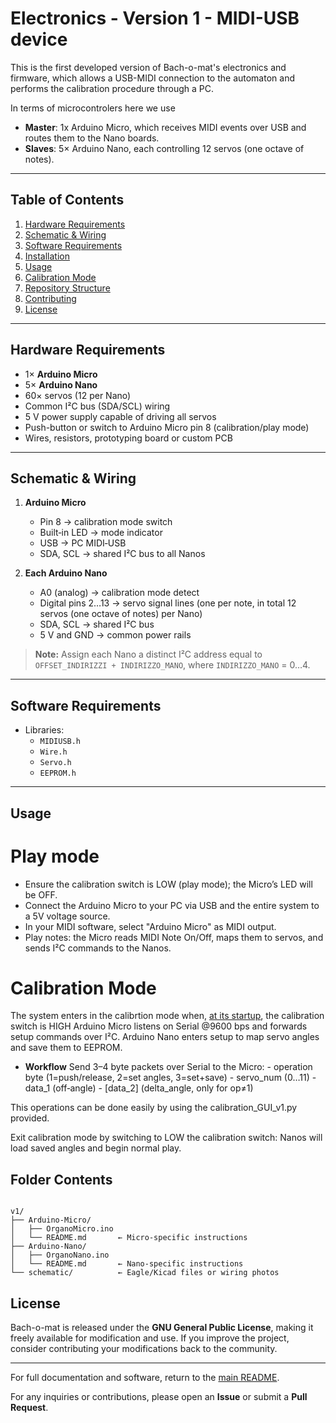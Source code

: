 # Electronics - Version 1 - MIDI-USB device

This is the first developed version of Bach-o-mat's electronics and firmware, which allows a USB-MIDI connection to the automaton and performs the calibration procedure through a PC.

In terms of microcontrolers here we use

- **Master**: 1x Arduino Micro, which receives MIDI events over USB and routes them to the Nano boards.  
- **Slaves**: 5× Arduino Nano, each controlling 12 servos (one octave of notes).

---

## Table of Contents

1. [Hardware Requirements](#hardware-requirements)  
2. [Schematic & Wiring](#schematic--wiring)  
3. [Software Requirements](#software-requirements)  
4. [Installation](#installation)  
5. [Usage](#usage)  
6. [Calibration Mode](#calibration-mode)  
7. [Repository Structure](#repository-structure)  
8. [Contributing](#contributing)  
9. [License](#license)  

---

## Hardware Requirements

- 1× **Arduino Micro**  
- 5× **Arduino Nano**  
- 60× servos (12 per Nano)  
- Common I²C bus (SDA/SCL) wiring  
- 5 V power supply capable of driving all servos  
- Push-button or switch to Arduino Micro pin 8 (calibration/play mode)  
- Wires, resistors, prototyping board or custom PCB  

---

## Schematic & Wiring

1. **Arduino Micro**  
   - Pin 8 → calibration mode switch  
   - Built‐in LED → mode indicator
   - USB → PC MIDI‐USB
   - SDA, SCL → shared I²C bus to all Nanos

2. **Each Arduino Nano**  
   - A0 (analog) → calibration mode detect  
   - Digital pins 2…13 → servo signal lines (one per note, in total 12 servos (one octave of notes) per Nano)  
   - SDA, SCL → shared I²C bus  
   - 5 V and GND → common power rails  

> **Note:** Assign each Nano a distinct I²C address equal to `OFFSET_INDIRIZZI + INDIRIZZO_MANO`, where `INDIRIZZO_MANO` = 0…4.

---

## Software Requirements

- Libraries:
  - `MIDIUSB.h`  
  - `Wire.h`  
  - `Servo.h`  
  - `EEPROM.h`  

---

## Usage

# Play mode
- Ensure the calibration switch is LOW (play mode); the Micro’s LED will be OFF.
- Connect the Arduino Micro to your PC via USB and the entire system to a 5V voltage source.
- In your MIDI software, select "Arduino Micro" as MIDI output.
- Play notes: the Micro reads MIDI Note On/Off, maps them to servos, and sends I²C commands to the Nanos.

# Calibration Mode
The system enters in the calibrtion mode when, <u>at its startup</u>, the calibration switch is HIGH
Arduino Micro listens on Serial @9600 bps and forwards setup commands over I²C.
Arduino Nano enters setup to map servo angles and save them to EEPROM.

 - **Workflow**
		Send 3–4 byte packets over Serial to the Micro:
		- operation byte (1=push/release, 2=set angles, 3=set+save)
		- servo_num (0…11)
		- data_1 (off‐angle)
		- [data_2] (delta_angle, only for op≠1)

This operations can be done easily by using the calibration_GUI_v1.py provided.

Exit calibration mode by switching to LOW the calibration switch: Nanos will load saved angles and begin normal play.

## Folder Contents

```

v1/
├── Arduino-Micro/
│   ├── OrganoMicro.ino
│   └── README.md       ← Micro-specific instructions
├── Arduino-Nano/
│   ├── OrganoNano.ino
│   └── README.md       ← Nano-specific instructions
└── schematic/          ← Eagle/Kicad files or wiring photos

```

## License

Bach-o-mat is released under the **GNU General Public License**, making it freely available for modification and use. If you improve the project, consider contributing your modifications back to the community.

---

For full documentation and software, return to the [main README](../../README.md).

For any inquiries or contributions, please open an **Issue** or submit a **Pull Request**.
